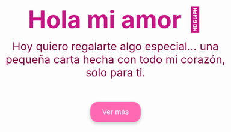 <html lang="es">
<head>
  <meta charset="UTF-8" />
  <meta name="viewport" content="width=device-width, initial-scale=1.0"/>
  <title>Para Mi Amor 💖</title>
  <link href="https://fonts.googleapis.com/css2?family=Great+Vibes&display=swap" rel="stylesheet">
  <style>
    * {
      margin: 0;
      padding: 0;
      box-sizing: border-box;
    }

    html, body {
      height: 100%;
      font-family: 'Great Vibes', cursive;
      background: linear-gradient(135deg, #ffc0cb, #ffe4e1);
      overflow: hidden;
    }

    .page {
      width: 100vw;
      height: 100vh;
      position: absolute;
      top: 0;
      left: 100vw;
      display: flex;
      flex-direction: column;
      justify-content: center;
      align-items: center;
      text-align: center;
      padding: 2rem;
      transition: left 1s ease-in-out;
    }

    .page.active {
      left: 0;
    }

    h1 {
      font-size: 4rem;
      color: #c71585;
      text-shadow: 2px 2px 5px #fff;
    }

    p {
      font-size: 1.8rem;
      color: #800040;
      max-width: 600px;
      margin-top: 1rem;
    }

    button {
      margin-top: 2rem;
      padding: 1rem 2rem;
      font-size: 1.2rem;
      background: #ff69b4;
      color: white;
      border: none;
      border-radius: 20px;
      cursor: pointer;
      box-shadow: 0 4px 10px rgba(0,0,0,0.2);
      transition: background 0.3s;
    }

    button:hover {
      background: #ff1493;
    }

    .heart {
      position: absolute;
      width: 20px;
      height: 20px;
      background: red;
      transform: rotate(45deg);
      animation: float 10s infinite ease-in;
      opacity: 0.6;
    }

    .heart::before, .heart::after {
      content: '';
      position: absolute;
      width: 20px;
      height: 20px;
      background: red;
      border-radius: 50%;
    }

    .heart::before {
      top: -10px;
      left: 0;
    }

    .heart::after {
      top: 0;
      left: -10px;
    }

    @keyframes float {
      0% {
        transform: translateY(100vh) rotate(45deg);
      }
      100% {
        transform: translateY(-10vh) rotate(45deg);
      }
    }

    audio {
      display: none;
    }
  </style>
</head>
<body>

  <!-- Páginas -->
  <div class="page active" id="page1">
    <h1>Hola mi amor 💌</h1>
    <p>Hoy quiero regalarte algo especial… una pequeña carta hecha con todo mi corazón, solo para ti.</p>
    <button onclick="nextPage()">Ver más</button>
  </div>

  <div class="page" id="page2">
    <h1>Gracias por existir 💖</h1>
    <p>Tu sonrisa ilumina mis días y tu voz es la melodía que más amo escuchar. Eres mi sueño hecho realidad.</p>
    <button onclick="nextPage()">Siguiente</button>
  </div>

  <div class="page" id="page3">
    <h1>Siempre juntos 💘</h1>
    <p>Prometo cuidarte, respetarte y hacerte sentir amada todos los días de nuestras vidas. Eres mi todo.</p>
    <button onclick="nextPage()">Última</button>
  </div>

  <div class="page" id="page4">
    <h1>Te amo 💞</h1>
    <p>Y siempre te amaré, más allá del tiempo y de la vida. Gracias por ser tú.</p>
    <button onclick="restart()">Volver a leer</button>
  </div>

  <!-- Corazones flotantes -->
  <script>
    const totalHearts = 35;
    for (let i = 0; i < totalHearts; i++) {
      const heart = document.createElement('div');
      heart.className = 'heart';
      heart.style.left = Math.random() * 100 + 'vw';
      heart.style.animationDuration = (5 + Math.random() * 5) + 's';
      heart.style.opacity = Math.random();
      document.body.appendChild(heart);
    }

    // Navegación entre páginas
    let currentPage = 1;
    function nextPage() {
      document.getElementById(`page${currentPage}`).classList.remove('active');
      currentPage++;
      document.getElementById(`page${currentPage}`).classList.add('active');
    }

    function restart() {
      document.getElementById(`page${currentPage}`).classList.remove('active');
      currentPage = 1;
      document.getElementById(`page${currentPage}`).classList.add('active');
    }
  </script>


</body>
</html>

